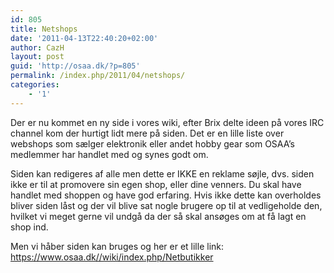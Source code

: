 ```yaml
---
id: 805
title: Netshops
date: '2011-04-13T22:40:20+02:00'
author: CazH
layout: post
guid: 'http://osaa.dk/?p=805'
permalink: /index.php/2011/04/netshops/
categories:
    - '1'
---
```


Der er nu kommet en ny side i vores wiki, efter Brix delte ideen på vores IRC channel kom der hurtigt lidt mere på siden. Det er en lille liste over webshops som sælger elektronik eller andet hobby gear som OSAA’s medlemmer har handlet med og synes godt om.

Siden kan redigeres af alle men dette er IKKE en reklame søjle, dvs. siden ikke er til at promovere sin egen shop, eller dine venners. Du skal have handlet med shoppen og have god erfaring. Hvis ikke dette kan overholdes bliver siden låst og der vil blive sat nogle brugere op til at vedligeholde den, hvilket vi meget gerne vil undgå da der så skal ansøges om at få lagt en shop ind.

Men vi håber siden kan bruges og her er et lille link: <https://www.osaa.dk//wiki/index.php/Netbutikker>